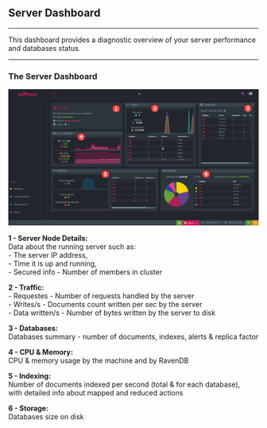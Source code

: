 ﻿## Server Dashboard
---

This dashboard provides a diagnostic overview of your server performance and databases status.   


---
### The Server Dashboard

![Figure 1. Server Dashboard](images/server-dashboard.png "Server Dashboard")

**1 - Server Node Details:**  
      Data about the running server such as:   
        - The server IP address,   
        - Time it is up and running,   
        - Secured info
        - Number of members in cluster     

**2 - Traffic:**   
        - Requestes - Number of requests handled by the server        
        - Writes/s - Documents count written per sec by the server   
        - Data written/s - Number of bytes written by the server to disk  

**3 - Databases:**   
      Databases summary - number of documents, indexes, alerts & replica factor  

**4 - CPU & Memory:**   
      CPU & memory usage by the machine and by RavenDB

**5 - Indexing:**    
      Number of documents indexed per second (total & for each database),  
      with detailed info about mapped and reduced actions

**6 - Storage:**   
      Databases size on disk





